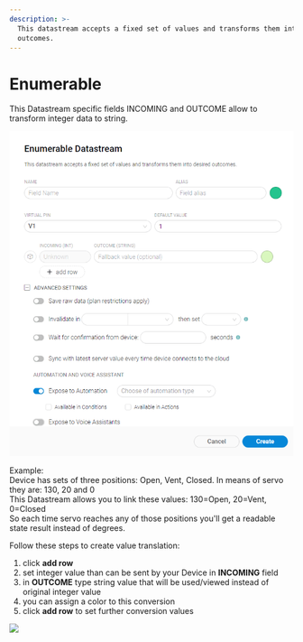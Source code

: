 ```yaml
---
description: >-
  This datastream accepts a fixed set of values and transforms them into desired
  outcomes.
---
```


# Enumerable

This Datastream specific fields INCOMING and OUTCOME allow to transform integer data to string. 

![](../../../.gitbook/assets/enum_ds.png)

Example:  
Device has sets of three positions: Open, Vent, Closed. In means of servo they are: 130, 20 and 0   
This Datastream allows you to link these values: 130=Open, 20=Vent, 0=Closed  
So each time servo reaches any of those positions you'll get a readable state result instead of degrees.  
  
Follow these steps to create value translation:

1. click **add row**
2. set integer value than can be sent by your Device in **INCOMING** field
3. in **OUTCOME** type string value that will be used/viewed instead of original integer value
4. you can assign a color to this conversion
5. click **add row** to set further conversion values

![](../../../.gitbook/assets/enum.gif)

